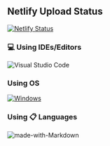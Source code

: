 ## Netlify Upload Status
[![Netlify Status](https://api.netlify.com/api/v1/badges/6e46c534-3cd2-4998-af0b-ee4687a1b3c6/deploy-status)](https://app.netlify.com/sites/jjgstory/deploys)


### 💻 Using IDEs/Editors

![Visual Studio Code](https://img.shields.io/badge/Visual%20Studio%20Code-0078d7.svg?style=for-the-badge&logo=visual-studio-code&logoColor=white)

### Using OS 
[![Windows](https://svgshare.com/i/ZhY.svg)](https://svgshare.com/i/ZhY.svg)


### Using 📋 Languages
![made-with-Markdown](https://img.shields.io/badge/madewithmarkdown-%23000000.svg?style=for-the-badge&logo=markdown&logoColor=white)